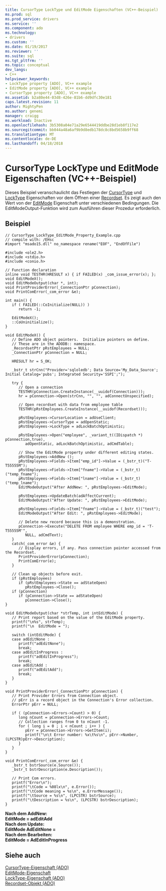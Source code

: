 ```yaml
---
title: CursorType LockType und EditMode Eigenschaften (VC++-Beispiel) | Microsoft Docs
ms.prod: sql
ms.prod_service: drivers
ms.service: ''
ms.component: ado
ms.technology:
- drivers
ms.custom: ''
ms.date: 01/19/2017
ms.reviewer: ''
ms.suite: sql
ms.tgt_pltfrm: ''
ms.topic: conceptual
dev_langs:
- C++
helpviewer_keywords:
- LockType property [ADO], VC++ example
- EditMode property [ADO], VC++ example
- CursorType property [ADO], VC++ example
ms.assetid: b2a80e44-03d8-426e-81b6-dd9dfc30e181
caps.latest.revision: 11
author: MightyPen
ms.author: genemi
manager: craigg
ms.workload: Inactive
ms.openlocfilehash: 3b5308a04e71a29e6544419ddbe28d1eb8f117e2
ms.sourcegitcommit: bb044a48a6af9b9d8edb178dc8c8bd5658b9ff68
ms.translationtype: MT
ms.contentlocale: de-DE
ms.lasthandoff: 04/18/2018
---
```

# <a name="cursortype-locktype-and-editmode-properties-example-vc"></a>CursorType LockType und EditMode Eigenschaften (VC++-Beispiel)
Dieses Beispiel veranschaulicht das Festlegen der [CursorType](../../../ado/reference/ado-api/cursortype-property-ado.md) und [LockType](../../../ado/reference/ado-api/locktype-property-ado.md) Eigenschaften vor dem Öffnen einer [Recordset](../../../ado/reference/ado-api/recordset-object-ado.md). Es zeigt auch den Wert von der [EditMode](../../../ado/reference/ado-api/editmode-property.md) Eigenschaft unter verschiedenen Bedingungen. Die EditModeOutput-Funktion wird zum Ausführen dieser Prozedur erforderlich.  
  
## <a name="example"></a>Beispiel  
  
```  
// CursorType_LockType_EditMode_Property_Example.cpp  
// compile with: /EHsc  
#import "msado15.dll" no_namespace rename("EOF", "EndOfFile")  
  
#include <ole2.h>  
#include <stdio.h>  
#include <conio.h>  
  
// Function declaration  
inline void TESTHR(HRESULT x) { if FAILED(x) _com_issue_error(x); };  
void EditModeX();  
void EditModeOutput(char *, int);  
void PrintProviderError(_ConnectionPtr pConnection);  
void PrintComError(_com_error &e);  
  
int main() {  
   if ( FAILED(::CoInitialize(NULL)) )  
      return -1;  
  
   EditModeX();  
   ::CoUninitialize();  
}  
  
void EditModeX() {  
   // Define ADO object pointers.  Initialize pointers on define.  
   // These are in the ADODB:: namespace.  
   _RecordsetPtr pRstEmployees = NULL;  
   _ConnectionPtr pConnection = NULL;  
  
   HRESULT hr = S_OK;  
  
   _bstr_t strCnn("Provider='sqloledb'; Data Source='My_Data_Source'; Initial Catalog='pubs'; Integrated Security='SSPI';");  
  
   try {  
      // Open a connection  
      TESTHR(pConnection.CreateInstance(__uuidof(Connection)));  
      hr = pConnection->Open(strCnn, "", "", adConnectUnspecified);  
  
      // Open recordset with data from employee table   
      TESTHR(pRstEmployees.CreateInstance(__uuidof(Recordset)));  
  
      pRstEmployees->CursorLocation = adUseClient;  
      pRstEmployees->CursorType = adOpenStatic;  
      pRstEmployees->LockType = adLockBatchOptimistic;  
  
      pRstEmployees->Open("employee", _variant_t((IDispatch *) pConnection,true),  
         adOpenStatic, adLockBatchOptimistic, adCmdTable);  
  
      // Show the EditMode property under different editing states.  
      pRstEmployees->AddNew ();  
      pRstEmployees->Fields->Item["emp_id"]->Value = (_bstr_t)("T-T55555M");  
      pRstEmployees->Fields->Item["fname"]->Value = (_bstr_t)("temp_fname");  
      pRstEmployees->Fields->Item["lname"]->Value = (_bstr_t)("temp_lname");  
      EditModeOutput("After AddNew: ", pRstEmployees->EditMode);  
  
      pRstEmployees->UpdateBatch(adAffectCurrent);  
      EditModeOutput("After Update: ", pRstEmployees->EditMode);  
  
      pRstEmployees->Fields->Item["fname"]->Value = (_bstr_t)("test");  
      EditModeOutput("After Edit: ", pRstEmployees->EditMode);  
  
      // Delete new record because this is a demonstration.  
      pConnection->Execute("DELETE FROM employee WHERE emp_id = 'T-T55555M'",   
         NULL, adCmdText);  
   }  
   catch(_com_error &e) {  
      // Display errors, if any. Pass connection pointer accessed from the Recordset.  
      PrintProviderError(pConnection);  
      PrintComError(e);  
   }  
  
   // Clean up objects before exit.  
   if (pRstEmployees)  
      if (pRstEmployees->State == adStateOpen)  
         pRstEmployees->Close();  
   if (pConnection)  
      if (pConnection->State == adStateOpen)  
         pConnection->Close();  
}  
  
void EditModeOutput(char *strTemp, int intEditMode) {  
   // Print report based on the value of the EditMode property.  
   printf("\n%s", strTemp);  
   printf("\n  EditMode = ");  
  
   switch (intEditMode) {  
   case adEditNone :  
      printf("adEditNone");  
      break;  
   case adEditInProgress :  
      printf("adEditInProgress");  
      break;  
   case adEditAdd :  
      printf("adEditAdd");  
      break;  
   }  
}  
  
void PrintProviderError(_ConnectionPtr pConnection) {  
   // Print Provider Errors from Connection object.  
   // pErr is a record object in the Connection's Error collection.  
   ErrorPtr pErr = NULL;  
  
   if ( (pConnection->Errors->Count) > 0) {  
      long nCount = pConnection->Errors->Count;  
      // Collection ranges from 0 to nCount -1.  
      for ( long i = 0 ; i < nCount ; i++ ) {  
         pErr = pConnection->Errors->GetItem(i);  
         printf("\n\t Error number: %x\t%s\n", pErr->Number, (LPCSTR)pErr->Description);  
      }  
   }  
}  
  
void PrintComError(_com_error &e) {  
   _bstr_t bstrSource(e.Source());  
   _bstr_t bstrDescription(e.Description());  
  
   // Print Com errors.  
   printf("Error\n");  
   printf("\tCode = %08lx\n", e.Error());  
   printf("\tCode meaning = %s\n", e.ErrorMessage());  
   printf("\tSource = %s\n", (LPCSTR) bstrSource);  
   printf("\tDescription = %s\n", (LPCSTR) bstrDescription);  
}  
```  
  
  **Nach dem AddNew:**   
 **EditMode = adEditAdd**  
**Nach dem Update:**   
 **EditMode AdEditNone =**  
**Nach dem Bearbeiten:**   
 **EditMode = AdEditInProgress**   
## <a name="see-also"></a>Siehe auch  
 [CursorType-Eigenschaft (ADO)](../../../ado/reference/ado-api/cursortype-property-ado.md)   
 [EditMode-Eigenschaft](../../../ado/reference/ado-api/editmode-property.md)   
 [LockType-Eigenschaft (ADO)](../../../ado/reference/ado-api/locktype-property-ado.md)   
 [Recordset-Objekt (ADO)](../../../ado/reference/ado-api/recordset-object-ado.md)
